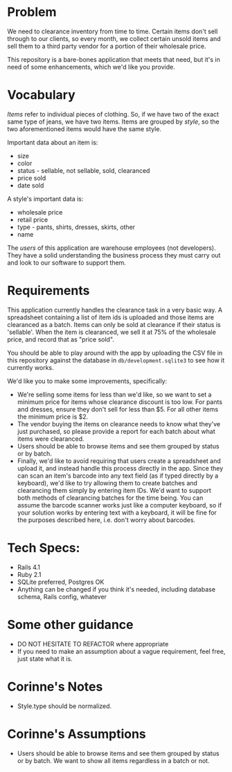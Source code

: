 # Problem

We need to clearance inventory from time to time.  Certain items don't sell through to our clients, so every month, we collect certain unsold items and sell them to a third party vendor for a portion of their wholesale price.

This repository is a bare-bones application that meets that need, but it's in need of some enhancements, which we'd like you provide.

# Vocabulary

_Items_ refer to individual pieces of clothing.  So, if we have two of the exact same type of jeans, we have two items.  Items are grouped by _style_, so
the two aforementioned items would have the same style.

Important data about an item is:

* size
* color
* status - sellable, not sellable, sold, clearanced
* price sold
* date sold

A style's important data is:

* wholesale price
* retail price
* type - pants, shirts, dresses, skirts, other
* name

The _users_ of this application are warehouse employees (not developers).  They have a solid understanding the business process they must carry out and look to our software to support them.

# Requirements

This application currently handles the clearance task in a very basic way. A spreadsheet containing a list of item ids is uploaded and those items are clearanced as a batch. Items can only be sold at clearance if their status is 'sellable'. When the item is clearanced, we sell it at 75% of the wholesale price, and record that as "price sold".

You should be able to play around with the app by uploading the CSV file in this repository against the database in `db/development.sqlite3` to see how it
currently works.

We'd like you to make some improvements, specifically:

- We're selling some items for less than we'd like, so we want to set a minimum price for items whose clearance discount is too low.  For pants and dresses, ensure they don't sell for less than $5. For all other items the minimum price is $2.
- The vendor buying the items on clearance needs to know what they've just purchased, so please provide a report for each batch about what items were clearanced.
- Users should be able to browse items and see them grouped by status or by batch.
- Finally, we'd like to avoid requiring that users create a spreadsheet and upload it, and instead handle this process directly in the app.  Since they can scan an item's barcode into any text field (as if typed directly by a keyboard), we'd like to try allowing them to create batches and clearancing them simply by entering item IDs. We'd want to support both methods of clearancing batches for the time being.  You can assume the barcode scanner works just like a computer keyboard, so if your solution works by entering text with a keyboard, it will be fine for the purposes described here, i.e. don't worry about barcodes.

# Tech Specs:

- Rails 4.1
- Ruby 2.1
- SQLite preferred, Postgres OK
- Anything can be changed if you think it's needed, including database schema, Rails config, whatever

# Some other guidance
* DO NOT HESITATE TO REFACTOR where appropriate
* If you need to make an assumption about a vague requirement, feel free, just state what it is.


# Corinne's  Notes
* Style.type should be normalized.

# Corinne's  Assumptions
* Users should be able to browse items and see them grouped by status or by batch. We want to show all items regardless in a batch or not.